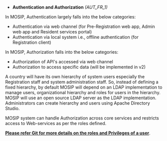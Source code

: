 * **Authentication and Authorization** _(AUT_FR_1)_

In MOSIP, Authentication largely falls into the below categories:
* Authentication via web channel (for Pre-Registration web app, Admin web app and Resident services portal)
* Authentication via local system i.e., offline authentication (for Registration client)

In MOSIP, Authorization falls into the below categories:
* Authorization of API's accessed via web channel
* Authorization to access specific data (will be implemented in v2)

A country will have its own hierarchy of system users especially the Registration staff and system administration staff. So, instead of defining a fixed hierarchy, by default MOSIP will depend on an LDAP implementation to manage users, organizational hierarchy and roles for users in the hierarchy. MOSIP will use an open source LDAP server as the LDAP implementation. Administrators can create hierarchy and users using Apache Directory Studio.

MOSIP system can handle Authorization across core services and restricts access to Web-services as per the roles defined. 

[**Please refer Git for more details on the roles and Privileges of a user**](/mosip/mosip/blob/master/docs/requirements/MOSIP_Roles%20and%20Responsibility_Matrix_16Jan19.xlsx). 